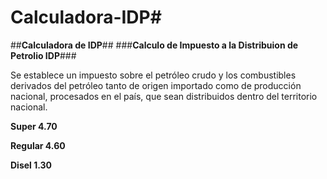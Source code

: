 # Calculadora-IDP#
##**Calculadora de IDP**##
###**Calculo de Impuesto a la Distribuion de Petrolio IDP**###

Se establece un impuesto sobre el petróleo crudo y los combustibles derivados del petróleo tanto de origen
importado como de producción nacional, procesados en el país, que sean distribuidos dentro del territorio
nacional.

**Super 4.70**

**Regular 4.60**

**Disel 1.30**
